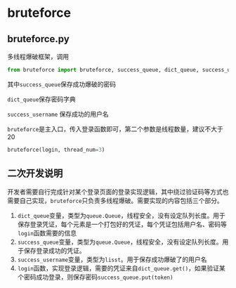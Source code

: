 # bruteforce

## bruteforce.py 

多线程爆破框架，调用

```python
from bruteforce import bruteforce, success_queue, dict_queue, success_username
```

其中`success_queue`保存成功爆破的密码

`dict_queue`保存密码字典

`success_username` 保存成功的用户名

`bruteforce`是主入口，传入登录函数即可，第二个参数是线程数量，建议不大于20

```python
bruteforce(login, thread_num=3)
```



## 二次开发说明

开发者需要自行完成针对某个登录页面的登录实现逻辑，其中绕过验证码等方式也需要自己实现，`bruteforce`只负责多线程爆破。需要实现的内容包括三个部分。

1. `dict_queue`变量，类型为`queue.Queue`，线程安全，没有设定队列长度。用于保存登录凭证，每个元素是一个打包好的凭证，每个凭证包括用户名、密码等`login`函数需要的信息
2. `success_queue`变量，类型为`queue.Queue`，线程安全，没有设定队列长度。用于保存登录成功的凭证。
3. `success_username`变量，类型为`lisst`。用于保存成功爆破了的用户名
3. `login`函数，实现登录逻辑，需要的凭证来自`dict_queue.get()`，如果验证某个密码成功登录，则保存密码`success_queue.put(token)`





